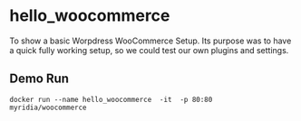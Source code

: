 # hello_woocommerce
To show a basic Worpdress WooCommerce Setup. Its purpose was to have a quick fully working setup, so we could test our own plugins and settings.


## Demo Run
```
docker run --name hello_woocommerce  -it  -p 80:80   myridia/woocommerce
```




